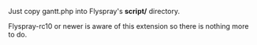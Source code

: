 Just copy gantt.php into Flyspray's **script/** directory.

Flyspray-rc10 or newer is aware of this extension so there is nothing more to do.
